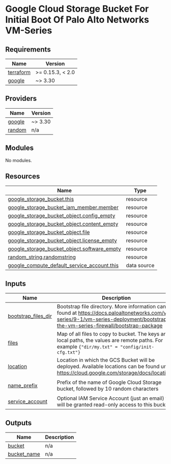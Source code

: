# Google Cloud Storage Bucket For Initial Boot Of Palo Alto Networks VM-Series

<!-- BEGINNING OF PRE-COMMIT-TERRAFORM DOCS HOOK -->
## Requirements

| Name | Version |
|------|---------|
| <a name="requirement_terraform"></a> [terraform](#requirement\_terraform) | >= 0.15.3, < 2.0 |
| <a name="requirement_google"></a> [google](#requirement\_google) | ~> 3.30 |

## Providers

| Name | Version |
|------|---------|
| <a name="provider_google"></a> [google](#provider\_google) | ~> 3.30 |
| <a name="provider_random"></a> [random](#provider\_random) | n/a |

## Modules

No modules.

## Resources

| Name | Type |
|------|------|
| [google_storage_bucket.this](https://registry.terraform.io/providers/hashicorp/google/latest/docs/resources/storage_bucket) | resource |
| [google_storage_bucket_iam_member.member](https://registry.terraform.io/providers/hashicorp/google/latest/docs/resources/storage_bucket_iam_member) | resource |
| [google_storage_bucket_object.config_empty](https://registry.terraform.io/providers/hashicorp/google/latest/docs/resources/storage_bucket_object) | resource |
| [google_storage_bucket_object.content_empty](https://registry.terraform.io/providers/hashicorp/google/latest/docs/resources/storage_bucket_object) | resource |
| [google_storage_bucket_object.file](https://registry.terraform.io/providers/hashicorp/google/latest/docs/resources/storage_bucket_object) | resource |
| [google_storage_bucket_object.license_empty](https://registry.terraform.io/providers/hashicorp/google/latest/docs/resources/storage_bucket_object) | resource |
| [google_storage_bucket_object.software_empty](https://registry.terraform.io/providers/hashicorp/google/latest/docs/resources/storage_bucket_object) | resource |
| [random_string.randomstring](https://registry.terraform.io/providers/hashicorp/random/latest/docs/resources/string) | resource |
| [google_compute_default_service_account.this](https://registry.terraform.io/providers/hashicorp/google/latest/docs/data-sources/compute_default_service_account) | data source |

## Inputs

| Name | Description | Type | Default | Required |
|------|-------------|------|---------|:--------:|
| <a name="input_bootstrap_files_dir"></a> [bootstrap\_files\_dir](#input\_bootstrap\_files\_dir) | Bootstrap file directory. More information can be found at https://docs.paloaltonetworks.com/vm-series/9-1/vm-series-deployment/bootstrap-the-vm-series-firewall/bootstrap-package | `string` | n/a | yes |
| <a name="input_files"></a> [files](#input\_files) | Map of all files to copy to bucket. The keys are local paths, the values are remote paths. For example `{"dir/my.txt" = "config/init-cfg.txt"}` | `map(string)` | `{}` | no |
| <a name="input_location"></a> [location](#input\_location) | Location in which the GCS Bucket will be deployed. Available locations can be found under https://cloud.google.com/storage/docs/locations. | `string` | n/a | yes |
| <a name="input_name_prefix"></a> [name\_prefix](#input\_name\_prefix) | Prefix of the name of Google Cloud Storage bucket, followed by 10 random characters | `string` | `"paloaltonetworks-firewall-bootstrap-"` | no |
| <a name="input_service_account"></a> [service\_account](#input\_service\_account) | Optional IAM Service Account (just an email) that will be granted read-only access to this bucket | `string` | `null` | no |

## Outputs

| Name | Description |
|------|-------------|
| <a name="output_bucket"></a> [bucket](#output\_bucket) | n/a |
| <a name="output_bucket_name"></a> [bucket\_name](#output\_bucket\_name) | n/a |
<!-- END OF PRE-COMMIT-TERRAFORM DOCS HOOK -->
